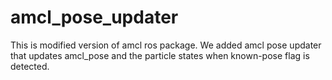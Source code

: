 # amcl_pose_updater
This is modified version of amcl ros package. 
We added amcl pose updater that updates amcl_pose and the particle states when known-pose flag is detected.
